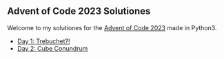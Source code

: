 ## Advent of Code 2023 Solutiones

Welcome to my solutiones for the [Advent of Code 2023](https://adventofcode.com/2023/) made in Python3.

- [Day 1: Trebuchet?!](./day_01/)
- [Day 2: Cube Conundrum](./day_02/)
